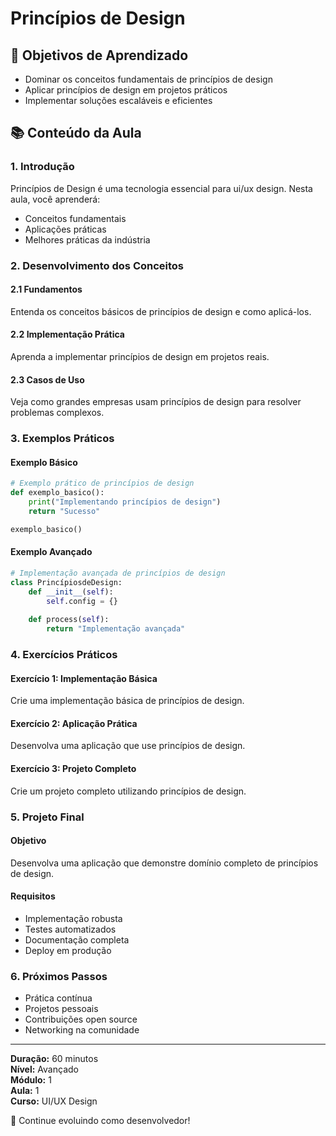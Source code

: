 # Princípios de Design

## 🎯 Objetivos de Aprendizado
- Dominar os conceitos fundamentais de princípios de design
- Aplicar princípios de design em projetos práticos
- Implementar soluções escaláveis e eficientes

## 📚 Conteúdo da Aula

### 1. Introdução
Princípios de Design é uma tecnologia essencial para ui/ux design. Nesta aula, você aprenderá:

- Conceitos fundamentais
- Aplicações práticas
- Melhores práticas da indústria

### 2. Desenvolvimento dos Conceitos

#### 2.1 Fundamentos
Entenda os conceitos básicos de princípios de design e como aplicá-los.

#### 2.2 Implementação Prática
Aprenda a implementar princípios de design em projetos reais.

#### 2.3 Casos de Uso
Veja como grandes empresas usam princípios de design para resolver problemas complexos.

### 3. Exemplos Práticos

#### Exemplo Básico
```python
# Exemplo prático de princípios de design
def exemplo_basico():
    print("Implementando princípios de design")
    return "Sucesso"

exemplo_basico()
```

#### Exemplo Avançado
```python
# Implementação avançada de princípios de design
class PrincípiosdeDesign:
    def __init__(self):
        self.config = {}
    
    def process(self):
        return "Implementação avançada"
```

### 4. Exercícios Práticos

#### Exercício 1: Implementação Básica
Crie uma implementação básica de princípios de design.

#### Exercício 2: Aplicação Prática
Desenvolva uma aplicação que use princípios de design.

#### Exercício 3: Projeto Completo
Crie um projeto completo utilizando princípios de design.

### 5. Projeto Final

#### Objetivo
Desenvolva uma aplicação que demonstre domínio completo de princípios de design.

#### Requisitos
- Implementação robusta
- Testes automatizados
- Documentação completa
- Deploy em produção

### 6. Próximos Passos

- Prática contínua
- Projetos pessoais
- Contribuições open source
- Networking na comunidade

---

**Duração:** 60 minutos  
**Nível:** Avançado  
**Módulo:** 1  
**Aula:** 1  
**Curso:** UI/UX Design

🎉 Continue evoluindo como desenvolvedor!
